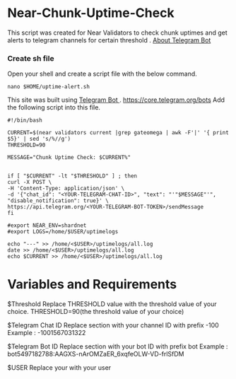# Near-Chunk-Uptime-Check

This script was created for Near Validators to check chunk uptimes and get alerts to telegram channels for certain threshold .
[About Telegram Bot ](https://core.telegram.org/bots)

### Create sh file 

Open your shell and create a script file with the below command.

```
nano $HOME/uptime-alert.sh
```
This site was built using [Telegram Bot ](https://pages.github.com/). https://core.telegram.org/bots
Add the following script into this file.

```
#!/bin/bash

CURRENT=$(near validators current |grep gateomega | awk -F'|' '{ print $5}' | sed 's/%//g')
THRESHOLD=90

MESSAGE="Chunk Uptime Check: $CURRENT%"


if [ "$CURRENT" -lt "$THRESHOLD" ] ; then
curl -X POST \
-H 'Content-Type: application/json' \
-d '{"chat_id": "<YOUR-TELEGRAM-CHAT-ID>", "text": "'"$MESSAGE"'", "disable_notification": true}' \
https://api.telegram.org/<YOUR-TELEGRAM-BOT-TOKEN>/sendMessage
fi

#export NEAR_ENV=shardnet
#export LOGS=/home/$USER/uptimelogs

echo "---" >> /home/<$USER>/uptimelogs/all.log
date >> /home/<$USER>/uptimelogs/all.log
echo $CURRENT >> /home/<$USER>/uptimelogs/all.log

```



# Variables and Requirements

$Threshold
Replace THRESHOLD value with the threshold value of your choice.
THRESHOLD=90(the threshold value of your choice)

$Telegram Chat ID
Replace <YOUR TELEGRAM CHAT ID> section with your channel ID with prefix -100
Example : -1001567031322 

$Telegram Bot ID
Replace <YOUR TELEGRAM BOT ID> section with your bot ID with prefix bot
Example : bot5497182788:AAGXS-nArOMZaER_6xqfeOLW-VD-frlSfDM

$USER
Replace your with your user

